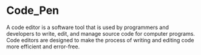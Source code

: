 # Code_Pen
A code editor is a software tool that is used by programmers and developers to write, edit, and manage source code for computer programs. Code editors are designed to make the process of writing and editing code more efficient and error-free. 
